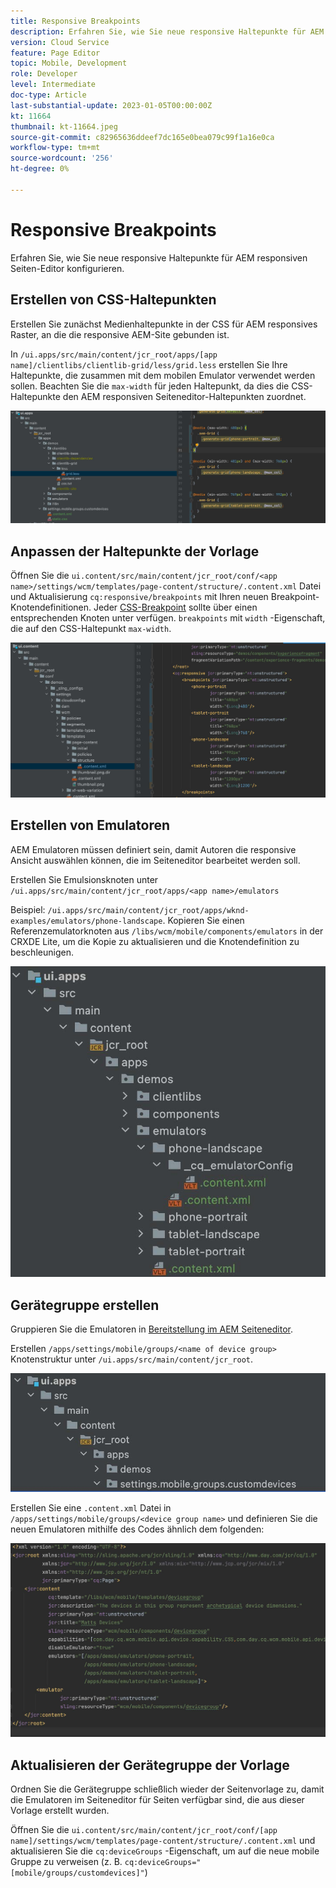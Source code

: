 ```yaml
---
title: Responsive Breakpoints
description: Erfahren Sie, wie Sie neue responsive Haltepunkte für AEM responsiven Seiten-Editor konfigurieren.
version: Cloud Service
feature: Page Editor
topic: Mobile, Development
role: Developer
level: Intermediate
doc-type: Article
last-substantial-update: 2023-01-05T00:00:00Z
kt: 11664
thumbnail: kt-11664.jpeg
source-git-commit: c82965636ddeef7dc165e0bea079c99f1a16e0ca
workflow-type: tm+mt
source-wordcount: '256'
ht-degree: 0%

---
```



# Responsive Breakpoints

Erfahren Sie, wie Sie neue responsive Haltepunkte für AEM responsiven Seiten-Editor konfigurieren.

## Erstellen von CSS-Haltepunkten

Erstellen Sie zunächst Medienhaltepunkte in der CSS für AEM responsives Raster, an die die responsive AEM-Site gebunden ist.

In `/ui.apps/src/main/content/jcr_root/apps/[app name]/clientlibs/clientlib-grid/less/grid.less` erstellen Sie Ihre Haltepunkte, die zusammen mit dem mobilen Emulator verwendet werden sollen. Beachten Sie die `max-width` für jeden Haltepunkt, da dies die CSS-Haltepunkte den AEM responsiven Seiteneditor-Haltepunkten zuordnet.

![Erstellen neuer responsiver Haltepunkte](./assets/responsive-breakpoints/create-new-breakpoints.jpg)

## Anpassen der Haltepunkte der Vorlage

Öffnen Sie die `ui.content/src/main/content/jcr_root/conf/<app name>/settings/wcm/templates/page-content/structure/.content.xml` Datei und Aktualisierung `cq:responsive/breakpoints` mit Ihren neuen Breakpoint-Knotendefinitionen. Jeder [CSS-Breakpoint](#create-new-css-breakpoints) sollte über einen entsprechenden Knoten unter verfügen. `breakpoints` mit `width` -Eigenschaft, die auf den CSS-Haltepunkt `max-width`.

![Responsive Breakpoints der Vorlage anpassen](./assets/responsive-breakpoints/customize-template-breakpoints.jpg)

## Erstellen von Emulatoren

AEM Emulatoren müssen definiert sein, damit Autoren die responsive Ansicht auswählen können, die im Seiteneditor bearbeitet werden soll.

Erstellen Sie Emulsionsknoten unter `/ui.apps/src/main/content/jcr_root/apps/<app name>/emulators`

Beispiel: `/ui.apps/src/main/content/jcr_root/apps/wknd-examples/emulators/phone-landscape`. Kopieren Sie einen Referenzemulatorknoten aus `/libs/wcm/mobile/components/emulators` in der CRXDE Lite, um die Kopie zu aktualisieren und die Knotendefinition zu beschleunigen.

![Erstellen neuer Emulatoren](./assets/responsive-breakpoints/create-new-emulators.jpg)

## Gerätegruppe erstellen

Gruppieren Sie die Emulatoren in [Bereitstellung im AEM Seiteneditor](#update-the-templates-device-group).

Erstellen `/apps/settings/mobile/groups/<name of device group>` Knotenstruktur unter `/ui.apps/src/main/content/jcr_root`.

![Neue Gerätegruppe erstellen](./assets/responsive-breakpoints/create-new-device-group.jpg)

Erstellen Sie eine `.content.xml` Datei in `/apps/settings/mobile/groups/<device group name>` und definieren Sie die neuen Emulatoren mithilfe des Codes ähnlich dem folgenden:

![Neues Gerät erstellen](./assets/responsive-breakpoints/create-new-device.jpg)

## Aktualisieren der Gerätegruppe der Vorlage

Ordnen Sie die Gerätegruppe schließlich wieder der Seitenvorlage zu, damit die Emulatoren im Seiteneditor für Seiten verfügbar sind, die aus dieser Vorlage erstellt wurden.

Öffnen Sie die `ui.content/src/main/content/jcr_root/conf/[app name]/settings/wcm/templates/page-content/structure/.content.xml` und aktualisieren Sie die `cq:deviceGroups` -Eigenschaft, um auf die neue mobile Gruppe zu verweisen (z. B. `cq:deviceGroups="[mobile/groups/customdevices]"`)
